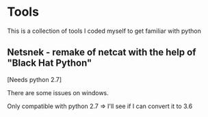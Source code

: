 # Tools

This is a collection of tools I coded myself to get familiar with python

## Netsnek - remake of netcat with the help of "Black Hat Python"
[Needs python 2.7]

There are some issues on windows. 

Only compatible with python 2.7 => I'll see if I can convert it to 3.6
